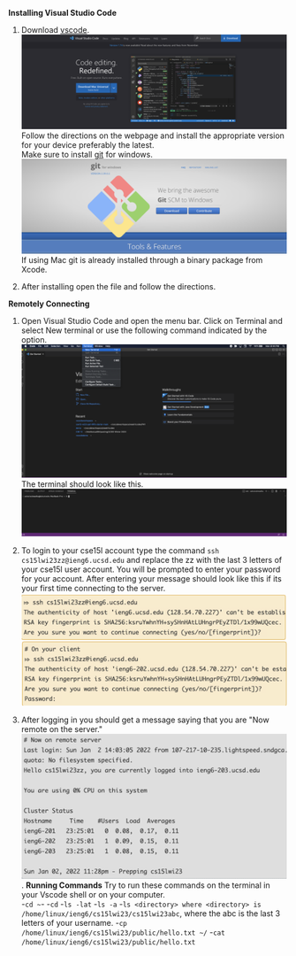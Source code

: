 **Installing Visual Studio Code**
1. Download [vscode](https://code.visualstudio.com/). 
![Vscode Download Page](Vscode.png)	
Follow the directions on the webpage and install the appropriate version for your device preferably the latest.   
Make sure to install [git](https://gitforwindows.org/) for windows.  
![git](git.png)
If using Mac git is already installed through a binary package from Xcode. 

2. After installing open the file and follow the directions.

**Remotely Connecting**
1. Open Visual Studio Code and open the menu bar. Click on Terminal and select New terminal or use the following command indicated by the option.  
![New Terminal](Terminal.png)  
The terminal should look like this.
![terminalwindow](terminaltab.png)


2. To login to your cse15l account type the command `ssh cs15lwi23zz@ieng6.ucsd.edu` and replace the zz with the last 3 letters of your cse15l user account. You will be prompted to enter your password for your account. After entering your message should look like this if its your first time connecting to the server.
![serverlog1](serverlog1.png)
![serverlog2](serverlog2.png)

3. After logging in you should get a message saying that you are "Now remote on the server."
![serverconnected](connected.png). 
**Running Commands** 
Try to run these commands on the terminal in your Vscode shell or on your computer.  
-`cd ~`-
-`cd`
-`ls -lat`
-`ls -a`
-`ls <directory> where <directory> is /home/linux/ieng6/cs15lwi23/cs15lwi23abc`, where the abc is the last 3 letters of your username.
-`cp /home/linux/ieng6/cs15lwi23/public/hello.txt ~/`
-`cat /home/linux/ieng6/cs15lwi23/public/hello.txt`




